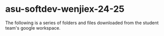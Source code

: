 # asu-softdev-wenjiex-24-25
The following is a series of folders and files downloaded from the student team's google workspace.
